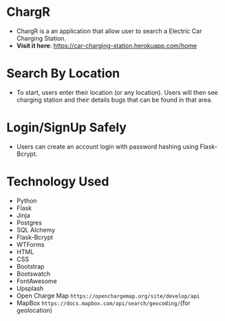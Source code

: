 # ChargR
- ChargR is a an application that allow user to search a Electric Car Charging Station.
- **Visit it here**: https://car-charging-station.herokuapp.com/home 

# Search By Location
- To start, users enter their location (or any location). Users will then see charging station and their details bugs that can be found in that area.

# Login/SignUp Safely
- Users can create an account login with password hashing using Flask-Bcrypt.

# Technology Used
 - Python
 - Flask
 - Jinja
 - Postgres
 - SQL Alchemy
 - Flask-Bcrypt
 - WTForms
 - HTML
 - CSS
 - Bootstrap
 - Bootswatch
 - FontAwesome
 - Upsplash 
 - Open Charge Map `https://openchargemap.org/site/develop/api`
 - MapBox `https://docs.mapbox.com/api/search/geocoding/`(for geolocation)  

